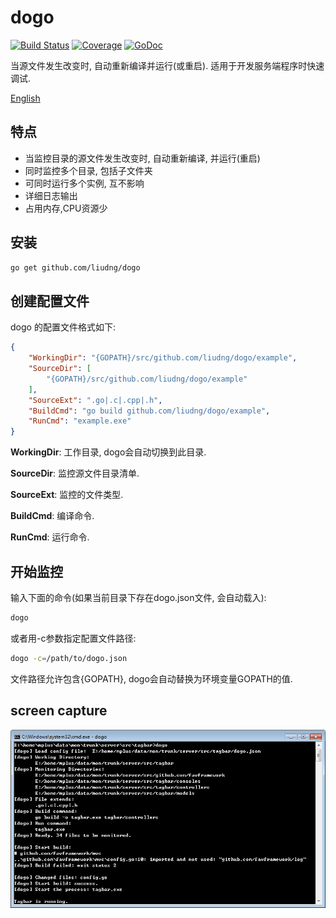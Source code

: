 # dogo

[![Build Status](https://travis-ci.org/liudng/dogo.svg)](https://travis-ci.org/liudng/dogo)
[![Coverage](http://gocover.io/_badge/github.com/liudng/dogo)](http://gocover.io/github.com/liudng/dogo)
[![GoDoc](https://godoc.org/github.com/liudng/dogo?status.png)](http://godoc.org/github.com/liudng/dogo)

当源文件发生改变时, 自动重新编译并运行(或重启). 适用于开发服务端程序时快速调试.

[English](README.md)

## 特点

  * 当监控目录的源文件发生改变时, 自动重新编译, 并运行(重启)
  * 同时监控多个目录, 包括子文件夹
  * 可同时运行多个实例, 互不影响
  * 详细日志输出
  * 占用内存,CPU资源少

## 安装

```bash
go get github.com/liudng/dogo
```

## 创建配置文件

dogo 的配置文件格式如下:

```json
{
    "WorkingDir": "{GOPATH}/src/github.com/liudng/dogo/example",
    "SourceDir": [
        "{GOPATH}/src/github.com/liudng/dogo/example"
    ],
    "SourceExt": ".go|.c|.cpp|.h",
    "BuildCmd": "go build github.com/liudng/dogo/example",
    "RunCmd": "example.exe"
}
```

**WorkingDir**: 工作目录, dogo会自动切换到此目录.

**SourceDir**: 监控源文件目录清单.

**SourceExt**: 监控的文件类型.

**BuildCmd**: 编译命令.

**RunCmd**: 运行命令.

## 开始监控

输入下面的命令(如果当前目录下存在dogo.json文件, 会自动载入):

```sh
dogo
```

或者用-c参数指定配置文件路径:

```sh
dogo -c=/path/to/dogo.json
```

文件路径允许包含{GOPATH}, dogo会自动替换为环境变量GOPATH的值.

## screen capture

![windows screen](screen2.png)